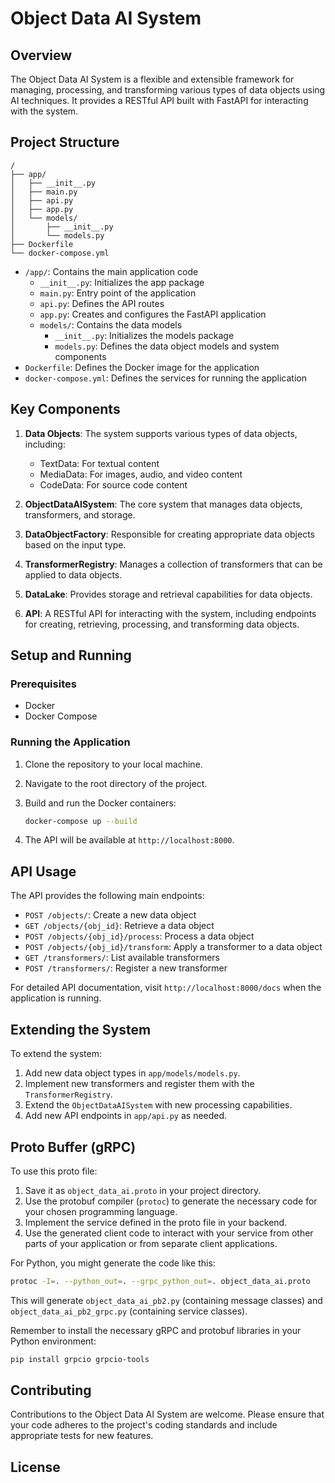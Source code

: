 # Object Data AI System

## Overview

The Object Data AI System is a flexible and extensible framework for managing, processing, and transforming various types of data objects using AI techniques. It provides a RESTful API built with FastAPI for interacting with the system.

## Project Structure

```
/
├── app/
│   ├── __init__.py
│   ├── main.py
│   ├── api.py
│   ├── app.py
│   └── models/
│       ├── __init__.py
│       └── models.py
├── Dockerfile
└── docker-compose.yml
```

- `/app/`: Contains the main application code
  - `__init__.py`: Initializes the app package
  - `main.py`: Entry point of the application
  - `api.py`: Defines the API routes
  - `app.py`: Creates and configures the FastAPI application
  - `models/`: Contains the data models
    - `__init__.py`: Initializes the models package
    - `models.py`: Defines the data object models and system components
- `Dockerfile`: Defines the Docker image for the application
- `docker-compose.yml`: Defines the services for running the application

## Key Components

1. **Data Objects**: The system supports various types of data objects, including:
   - TextData: For textual content
   - MediaData: For images, audio, and video content
   - CodeData: For source code content

2. **ObjectDataAISystem**: The core system that manages data objects, transformers, and storage.

3. **DataObjectFactory**: Responsible for creating appropriate data objects based on the input type.

4. **TransformerRegistry**: Manages a collection of transformers that can be applied to data objects.

5. **DataLake**: Provides storage and retrieval capabilities for data objects.

6. **API**: A RESTful API for interacting with the system, including endpoints for creating, retrieving, processing, and transforming data objects.

## Setup and Running

### Prerequisites

- Docker
- Docker Compose

### Running the Application

1. Clone the repository to your local machine.
2. Navigate to the root directory of the project.
3. Build and run the Docker containers:

   ```bash
   docker-compose up --build
   ```

4. The API will be available at `http://localhost:8000`.

## API Usage

The API provides the following main endpoints:

- `POST /objects/`: Create a new data object
- `GET /objects/{obj_id}`: Retrieve a data object
- `POST /objects/{obj_id}/process`: Process a data object
- `POST /objects/{obj_id}/transform`: Apply a transformer to a data object
- `GET /transformers/`: List available transformers
- `POST /transformers/`: Register a new transformer

For detailed API documentation, visit `http://localhost:8000/docs` when the application is running.

## Extending the System

To extend the system:

1. Add new data object types in `app/models/models.py`.
2. Implement new transformers and register them with the `TransformerRegistry`.
3. Extend the `ObjectDataAISystem` with new processing capabilities.
4. Add new API endpoints in `app/api.py` as needed.


## Proto Buffer (gRPC)
 
To use this proto file:

1. Save it as `object_data_ai.proto` in your project directory.
2. Use the protobuf compiler (`protoc`) to generate the necessary code for your chosen programming language.
3. Implement the service defined in the proto file in your backend.
4. Use the generated client code to interact with your service from other parts of your application or from separate client applications.

For Python, you might generate the code like this:

```bash
protoc -I=. --python_out=. --grpc_python_out=. object_data_ai.proto
```

This will generate `object_data_ai_pb2.py` (containing message classes) and `object_data_ai_pb2_grpc.py` (containing service classes).

Remember to install the necessary gRPC and protobuf libraries in your Python environment:

```bash
pip install grpcio grpcio-tools
```

## Contributing

Contributions to the Object Data AI System are welcome. Please ensure that your code adheres to the project's coding standards and include appropriate tests for new features.

## License